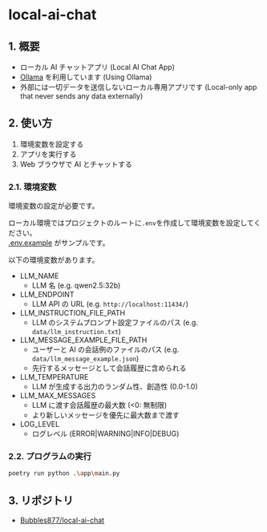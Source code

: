 ﻿# local-ai-chat

## 1. 概要

- ローカル AI チャットアプリ (Local AI Chat App)
- [Ollama](https://github.com/ollama/ollama) を利用しています (Using Ollama)
- 外部には一切データを送信しないローカル専用アプリです (Local-only app that never sends any data externally)

## 2. 使い方

1. 環境変数を設定する
2. アプリを実行する
3. Web ブラウザで AI とチャットする

### 2.1. 環境変数

環境変数の設定が必要です。

ローカル環境ではプロジェクトのルートに`.env`を作成して環境変数を設定してください。  
[.env.example](./.env.example) がサンプルです。

以下の環境変数があります。

- LLM_NAME
  - LLM 名 (e.g. qwen2.5:32b)
- LLM_ENDPOINT
  - LLM API の URL (e.g. `http://localhost:11434/`)
- LLM_INSTRUCTION_FILE_PATH
  - LLM のシステムプロンプト設定ファイルのパス (e.g. `data/llm_instruction.txt`)
- LLM_MESSAGE_EXAMPLE_FILE_PATH
  - ユーザーと AI の会話例のファイルのパス (e.g. `data/llm_message_example.json`)
  - 先行するメッセージとして会話履歴に含められる
- LLM_TEMPERATURE
  - LLM が生成する出力のランダム性、創造性 (0.0-1.0)
- LLM_MAX_MESSAGES
  - LLM に渡す会話履歴の最大数 (<0: 無制限)
  - より新しいメッセージを優先に最大数まで渡す
- LOG_LEVEL
  - ログレベル (ERROR|WARNING|INFO|DEBUG)

### 2.2. プログラムの実行

```sh
poetry run python .\app\main.py
```

## 3. リポジトリ

- [Bubbles877/local-ai-chat](https://github.com/Bubbles877/local-ai-chat)
